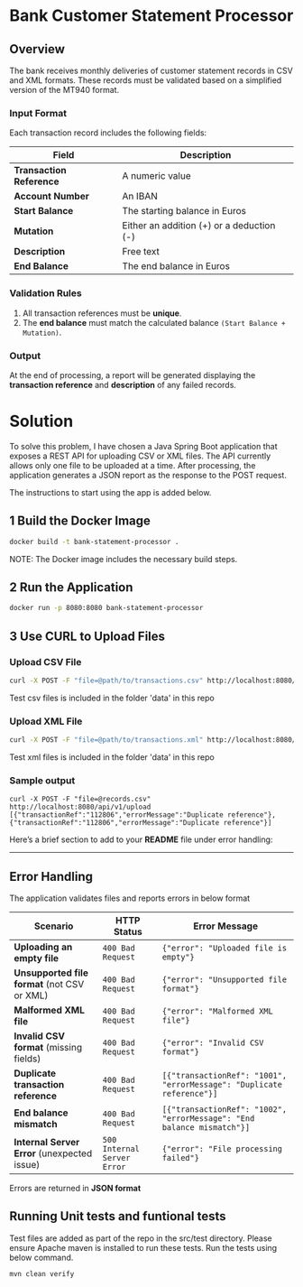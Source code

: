 # Bank Customer Statement Processor

## Overview
The bank receives monthly deliveries of customer statement records in CSV and XML formats. These records must be validated based on a simplified version of the MT940 format.

### **Input Format**
Each transaction record includes the following fields:

| Field | Description |
|--------|-------------|
| **Transaction Reference** | A numeric value |
| **Account Number** | An IBAN |
| **Start Balance** | The starting balance in Euros |
| **Mutation** | Either an addition (+) or a deduction (-) |
| **Description** | Free text |
| **End Balance** | The end balance in Euros |

### **Validation Rules**
1. All transaction references must be **unique**.
2. The **end balance** must match the calculated balance `(Start Balance + Mutation)`.

### **Output**
At the end of processing, a report will be generated displaying the **transaction reference** and **description** of any failed records.


# Solution
To solve this problem, I have chosen a Java Spring Boot application that exposes a REST API for uploading CSV or XML files. The API currently allows only one file to be uploaded at a time. After processing, the application generates a JSON report as the response to the POST request. 

The instructions to start using the app is added below. 




## 1 Build the Docker Image 

```sh
docker build -t bank-statement-processor .
```
NOTE: The Docker image includes the necessary build steps.


## 2 Run the Application
```sh
docker run -p 8080:8080 bank-statement-processor
```

## 3 Use CURL to Upload Files
### Upload CSV File
```sh
curl -X POST -F "file=@path/to/transactions.csv" http://localhost:8080/api/v1/upload
```
Test csv files is included in the folder 'data' in this repo

### Upload XML File
```sh
curl -X POST -F "file=@path/to/transactions.xml" http://localhost:8080/api/v1/upload
```
Test xml files is included in the folder 'data' in this repo

### Sample output
```
curl -X POST -F "file=@records.csv" http://localhost:8080/api/v1/upload
[{"transactionRef":"112806","errorMessage":"Duplicate reference"},{"transactionRef":"112806","errorMessage":"Duplicate reference"}]
```

Here’s a brief section to add to your **README** file under error handling:

---

## **Error Handling**
The application validates files and reports errors in below format

| **Scenario** | **HTTP Status** | **Error Message** |
|-------------|--------------|----------------|
| **Uploading an empty file** | `400 Bad Request` | `{"error": "Uploaded file is empty"}` |
| **Unsupported file format** (not CSV or XML) | `400 Bad Request` | `{"error": "Unsupported file format"}` |
| **Malformed XML file** | `400 Bad Request` | `{"error": "Malformed XML file"}` |
| **Invalid CSV format** (missing fields) | `400 Bad Request` | `{"error": "Invalid CSV format"}` |
| **Duplicate transaction reference** | `400 Bad Request` | `[{"transactionRef": "1001", "errorMessage": "Duplicate reference"}]` |
| **End balance mismatch** | `400 Bad Request` | `[{"transactionRef": "1002", "errorMessage": "End balance mismatch"}]` |
| **Internal Server Error** (unexpected issue) | `500 Internal Server Error` | `{"error": "File processing failed"}` |

Errors are returned in **JSON format** 



## Running Unit tests and funtional tests
Test files are added as part of the repo in the src/test directory. Please ensure Apache maven is installed to run these tests. 
Run the tests using below command. 

```sh
mvn clean verify
```
